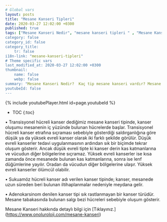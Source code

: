```yaml
---
# Global vars
layout: posts
title: "Mesane Kanseri Tipleri"
date: 2020-03-27 12:02:00 +0300
published: true
tags: ["Mesane Kanseri Nedir", "mesane kanseri tipleri " , "Mesane Kanseri neden olur" , "Mesane kanseri ve sigara", "Mesane Kanseri belirti", "Mesane kanseri teşhis", "Mesane kanseri evre", "Mesane kanseri tedavi", "Mesane kanseri ameliyatı", "Mesane kanseri kapalı ameliyatı" , "Mesane kanseri açık ameliyatı" , "Radikal sistektomi nedir", "Radikal sistektomi ameliyatı", "Radikal sistektomi", "Mesane Kanseri" , Bağırsaktan mesane yapılması", "Yapay mesane" , "Yapay mesane ameliyatı" , "Mesane kanseri radyoterapi" , "Mesane kanseri kemoterapi" , "Mesane kanseri ameliyatı komplikasyonları", " Mesane kanseri yan etkileri"]
category: false
category_id: false
category_title:
    tr: false
i18n-link: "mesane-kanseri-tipleri"
# Theme specific vars
last_modified_at: 2020-03-27 12:02:00 +0300
thumbnail:
    name: false
    webp: false
summary: "Mesane Kanseri Nedir?  Kaç tip mesane kanseri vardır? Mesane kanseri ve sigara? Mesane Kanseri belirtileri? Mesane kanseri teşhisi? Mesane kanseri evreleri? Mesane kanseri tedavisi, Mesane kanseri ameliyatı, Radikal sistektomi nedir? Radikal sistektomi ameliyatı nasıl yapılır? Bağırsaktan mesane yapılması, Yapay mesane"
youtubeId: false
---
```

{% include youtubePlayer.html id=page.youtubeId %}

* TOC
{:toc}


• Transisyonel hücreli kanser dediğimiz mesane kanseri tipinde, kanser oluşumu mesanenin iç yüzünde bulunan hücrelerde başlar. Transisyonel hücreli kanser etrafına sıçraması sebebiyle gösterdiği saldırganlığına göre düşük ya da yüksek evreli kanser olarak iki farklı şekilde görülür. Düşük evreli kanserler tedavi uygulanmasının ardından sık bir biçimde tekrar oluşum gösterir. Ancak düşük evreli tipte ki kanser derin kas katmanlarına ve vücudun diğer bölgelerine sıçramaz. Yüksek evreli kanserler ise kısa zamanda önce mesanede bulunan kas katmanlarına, sonra ise lenf düğümlerine yayılır. Oradan da vücudun diğer bölgelerine ulaşır. Yüksek evreli kanserler ölümcül olabilir.

• Sukuamöz hücreli kanser adı verilen kanser tipinde; kanser, mesanede uzun süreden beri bulunan iltihaplanmalar nedeniyle meydana gelir.

• Adenokarsinom denilen kanser tipi sık rastlanmayan bir kanser türüdür. Mesane tabakasında bulunan salgı bezi hücreleri sebebiyle oluşum gösterir.


Mesane Kanseri hakkında detaylı bilgi için [Tıklayınız.] (https://www.onoluroloji.com/mesane-kanseri)
